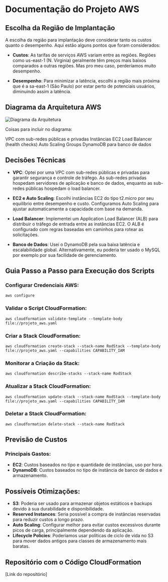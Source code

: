 # Documentação do Projeto AWS

## Escolha da Região de Implantação

A escolha da região para implantação deve considerar tanto os custos quanto o desempenho. Aqui estão alguns pontos que foram considerados:

- **Custos**: As tarifas de serviços AWS variam entre as regiões. Regiões como us-east-1 (N. Virginia) geralmente têm preços mais baixos comparados a outras regiões. Mas pro meu caso, perderíamos muito desempenho.

- **Desempenho**: Para minimizar a latência, escolhi a região mais próxima que é a sa-east-1 (São Paulo) por estar perto de potenciais usuários, diminuindo assim a latência.

## Diagrama da Arquitetura AWS

![Diagrama da Arquitetura](link_para_diagrama.png)

Coisas para incluir no diagrama:

VPC com sub-redes públicas e privadas
Instâncias EC2
Load Balancer (health checks)
Auto Scaling Groups
DynamoDB para banco de dados

## Decisões Técnicas

- **VPC**: Optei por uma VPC com sub-redes públicas e privadas para garantir segurança e controle de tráfego. As sub-redes privadas hospedam servidores de aplicação e banco de dados, enquanto as sub-redes públicas hospedam o load balancer.

- **EC2 e Auto Scaling**: Escolhi instâncias EC2 do tipo t2.micro por seu equilíbrio entre desempenho e custo. Configuramos Auto Scaling para ajustar automaticamente a capacidade com base na demanda.

- **Load Balancer**: Implementei um Application Load Balancer (ALB) para distribuir o tráfego de entrada entre as instâncias EC2. O ALB é configurado com regras baseadas em caminhos para rotear as solicitações.

- **Banco de Dados**: Usei o DynamoDB pela sua baixa latência e escalabilidade global. Alternativamente, eu poderia ter usado o MySQL por exemplo por sua facilidade de gerenciamento.

## Guia Passo a Passo para Execução dos Scripts

### Configurar Credenciais AWS:

```console
aws configure
```

### Validar o Script CloudFormation:


```console
aws cloudformation validate-template --template-body file://projeto_aws.yaml
```

### Criar a Stack CloudFormation:

```console
aws cloudformation create-stack --stack-name RodStack --template-body file://projeto_aws.yaml --capabilities CAPABILITY_IAM
```

### Monitorar a Criação da Stack:

```console
aws cloudformation describe-stacks --stack-name RodStack
```

### Atualizar a Stack CloudFormation:

```console
aws cloudformation update-stack --stack-name RodStack --template-body file://projeto_aws.yaml --capabilities CAPABILITY_IAM
```

### Deletar a Stack CloudFormation:

```console
aws cloudformation delete-stack --stack-name RodStack
```

## Previsão de Custos

### Principais Gastos:

- **EC2**: Custos baseados no tipo e quantidade de instâncias, uso por hora.
- **DynamoDB**: Custos baseados no tipo de instância de banco de dados e armazenamento.

## Possíveis Otimizações:

- **S3**: Poderia ser usado para armazenar objetos estáticos e backups devido à sua durabilidade e disponibilidade.
- **Reserved Instances**: Seria possível a compra de instâncias reservadas para reduzir custos a longo prazo.
- **Auto Scaling**: Configurar melhor para evitar custos excessivos durante picos de carga, principalmente dependendo da aplicação.
- **Lifecycle Policies**: Poderiamos usar políticas de ciclo de vida no S3 para mover dados antigos para classes de armazenamento mais baratas.

## Repositório com o Código CloudFormation

[Link do repositório]
